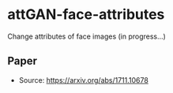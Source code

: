 # attGAN-face-attributes
Change attributes of face images (in progress...)


## Paper
- Source: https://arxiv.org/abs/1711.10678 